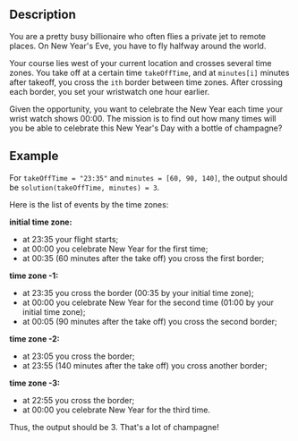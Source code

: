 ## Description
You are a pretty busy billionaire who often flies a private jet to remote places. On New Year's Eve, you have to fly halfway around the world. 

Your course lies west of your current location and crosses several time zones. You take off at a certain time `takeOffTime`, and at `minutes[i]` minutes after takeoff, you cross the `ith` border between time zones. After crossing each border, you set your wristwatch one hour earlier. 

Given the opportunity, you want to celebrate the New Year each time your wrist watch shows 00:00. The mission is to find out how many times will you be able to celebrate this New Year's Day with a bottle of champagne?

## Example

For `takeOffTime = "23:35"` and `minutes = [60, 90, 140]`,
the output should be `solution(takeOffTime, minutes) = 3`.

Here is the list of events by the time zones:

**initial time zone:**
- at 23:35 your flight starts;
- at 00:00 you celebrate New Year for the first time;
- at 00:35 (60 minutes after the take off) you cross the first border;

**time zone -1:**
- at 23:35 you cross the border (00:35 by your initial time zone);
- at 00:00 you celebrate New Year for the second time (01:00 by your initial time zone);
- at 00:05 (90 minutes after the take off) you cross the second border;

**time zone -2:**
- at 23:05 you cross the border;
- at 23:55 (140 minutes after the take off) you cross another border;

**time zone -3:**
- at 22:55 you cross the border;
- at 00:00 you celebrate New Year for the third time.

Thus, the output should be 3. That's a lot of champagne!